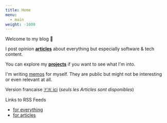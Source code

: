 ```yaml
---
title: Home
menu:
  - main
weight: -1000
---
```


Welcome to my blog 🎉

I post opinion [**articles**](articles) about everything but especially software & tech content.

You can explore my [**projects**](projects) if you want to see what I'm into.

I'm writing [memos](memos) for myself. They are public but might not be interesting or even relevant at all.

Version francaise [🇫🇷 ici](fr) (_seuls les Articles sont disponibles_)

Links to RSS Feeds
- [for everything](https://ewen.quimerch.com/index.xml)
- [for articles](https://ewen.quimerch.com/articles/index.xml)
